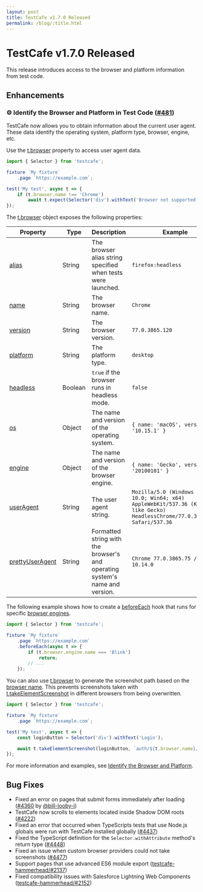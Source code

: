 ```yaml
---
layout: post
title: TestCafe v1.7.0 Released
permalink: /blog/:title.html
---
```

# TestCafe v1.7.0 Released

This release introduces access to the browser and platform information from test code.

<!--more-->

## Enhancements

### ⚙️ Identify the Browser and Platform in Test Code ([#481](https://github.com/DevExpress/testcafe/issues/481))

TestCafe now allows you to obtain information about the current user agent. These data identify the operating system, platform type, browser, engine, etc.

Use the [t.browser](../documentation/reference/test-api/testcontroller/browser.md) property to access user agent data.

```js
import { Selector } from 'testcafe';

fixture `My fixture`
    .page `https://example.com`;

test('My test', async t => {
    if (t.browser.name !== 'Chrome')
        await t.expect(Selector('div').withText('Browser not supported').visible).ok();
});
```

The [t.browser](../documentation/reference/test-api/testcontroller/browser.md) object exposes the following properties:

Property | Type | Description   | Example
-------- | ---- | ------------- | -------
[alias](../documentation/reference/test-api/testcontroller/browser.md#alias) | String | The browser alias string specified when tests were launched. | `firefox:headless`
[name](../documentation/reference/test-api/testcontroller/browser.md#name) | String | The browser name. | `Chrome`
[version](../documentation/reference/test-api/testcontroller/browser.md#version) | String | The browser version. | `77.0.3865.120`
[platform](../documentation/reference/test-api/testcontroller/browser.md#platform) | String | The platform type. | `desktop`
[headless](../documentation/reference/test-api/testcontroller/browser.md#headless) | Boolean | `true` if the browser runs in headless mode. | `false`
[os](../documentation/reference/test-api/testcontroller/browser.md#os) | Object | The name and version of the operating system. | `{ name: 'macOS', version: '10.15.1' }`
[engine](../documentation/reference/test-api/testcontroller/browser.md#engine) | Object | The name and version of the browser engine. |  `{ name: 'Gecko', version: '20100101' }`
[userAgent](../documentation/reference/test-api/testcontroller/browser.md#useragent) | String | The user agent string. | `Mozilla/5.0 (Windows NT 10.0; Win64; x64) AppleWebKit/537.36 (KHTML, like Gecko) HeadlessChrome/77.0.3865.120 Safari/537.36`
[prettyUserAgent](../documentation/reference/test-api/testcontroller/browser.md#prettyuseragent) | String | Formatted string with the browser's and operating system's name and version. | `Chrome 77.0.3865.75 / macOS 10.14.0`

The following example shows how to create a [beforeEach](../documentation/reference/test-api/fixture/beforeeach.md) hook that runs for specific [browser engines](../documentation/reference/test-api/testcontroller/browser.md#engine).

```js
import { Selector } from 'testcafe';

fixture `My fixture`
    .page `https://example.com`
    .beforeEach(async t => {
        if (t.browser.engine.name === 'Blink')
            return;
        // ...
    });
```

You can also use [t.browser](../documentation/reference/test-api/testcontroller/browser.md) to generate the screenshot path based on the [browser name](../documentation/reference/test-api/testcontroller/browser.md#name). This prevents screenshots taken with [t.takeElementScreenshot](../documentation/reference/test-api/testcontroller/takeelementscreenshot.md) in different browsers from being overwritten.

```js
import { Selector } from 'testcafe';

fixture `My fixture`
    .page `https://example.com`;

test('My test', async t => {
    const loginButton = Selector('div').withText('Login');

    await t.takeElementScreenshot(loginButton, `auth/${t.browser.name}/login-button.png`);
});
```

For more information and examples, see [Identify the Browser and Platform](../documentation/guides/advanced-guides/detect-the-client-browser-and-platform.md).

## Bug Fixes

* Fixed an error on pages that submit forms immediately after loading ([#4360](https://github.com/DevExpress/testcafe/issues/4360) by [@bill-looby-i](https://github.com/bill-looby-i))
* TestCafe now scrolls to elements located inside Shadow DOM roots ([#4222](https://github.com/DevExpress/testcafe/issues/4222))
* Fixed an error that occurred when TypeScripts tests that use Node.js globals were run with TestCafe installed globally ([#4437](https://github.com/DevExpress/testcafe/issues/4437))
* Fixed the TypeScript definition for the `Selector.withAttribute` method's return type ([#4448](https://github.com/DevExpress/testcafe/issues/4448))
* Fixed an issue when custom browser providers could not take screenshots ([#4477](https://github.com/DevExpress/testcafe/issues/4477))
* Support pages that use advanced ES6 module export ([testcafe-hammerhead/#2137](https://github.com/DevExpress/testcafe-hammerhead/issues/2137))
* Fixed compatibility issues with Salesforce Lightning Web Components ([testcafe-hammerhead/#2152](https://github.com/DevExpress/testcafe-hammerhead/issues/2152))
